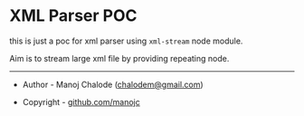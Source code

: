 # XML Parser POC

this is just a poc for xml parser using `xml-stream` node module.

Aim is to stream large xml file by providing repeating node.

---

- Author - Manoj Chalode (chalodem@gmail.com)

- Copyright - [github.com/manojc](https://github.com/manojc)